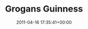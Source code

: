 ---
title:		"Grogans Guinness"
type:		"photos"
mediatype:		"upload"
location:		"Dublin, Ireland"
date:		"2011-04-16 17:35:41+00:00"
album:		"people"
filename:		"grogans-finger-chomp.md"
series:		"friends"
cl_public_id:		"people/grogans-finger-chomp"
cl_version:		1497005450
format:		"tiff"
bytes:		5232548
width:		2151
height:		1440
colours:
- "#0F131B"
- "#DACACE"
- "#2D191B"
- "#836E70"
- "#170306"
- "#29262C"
- "#0D141A"
- "#7B5255"
- "#362F2F"
- "#020409"
- "#120B10"
- "#8F6B60"
- "#0A070B"
- "#BE8E7E"
- "#666874"
- "#3D5472"
- "#2A2F2F"
- "#04101A"
- "#B6C4CA"
- "#7F8680"
- "#B4BBC9"
- "#758083"
- "#020002"
exposure_mode:		"Manual"
program:		"Manual"
aperture:		"8.0"
focal_length:		"11.0 mm"
iso:		"200"
shutter_speed:		"1/40"
metering:		"Center-weighted average"
flash:		"No Flash"
white_balance:		"Custom"
colour_temp:		"4800"
has_crop:		"false"
orientation:		"Horizontal (normal)"
camera_model:		"NIKON D200"
lens_info:		"11-16mm f/2.8"
artist:		"No artist info"
x_resolution:		"300"
y_resolution:		"300"
---